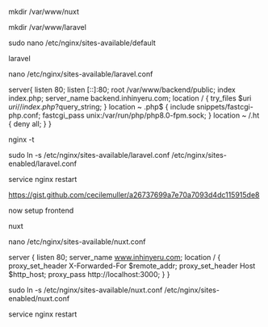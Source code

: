 
mkdir /var/www/nuxt

mkdir /var/www/laravel

sudo nano /etc/nginx/sites-available/default

laravel

nano /etc/nginx/sites-available/laravel.conf 

server{
    listen 80;
    listen [::]:80;
    root /var/www/backend/public;
    index index.php;
    server_name  backend.inhinyeru.com;
    location / {
        try_files $uri $uri/ /index.php?$query_string;
    }
    location ~ \.php$ {
        include snippets/fastcgi-php.conf;
        fastcgi_pass unix:/var/run/php/php8.0-fpm.sock;
    }
    location ~ /\.ht {
        deny all;
    }
}

nginx -t

sudo ln -s /etc/nginx/sites-available/laravel.conf /etc/nginx/sites-enabled/laravel.conf

service nginx restart


https://gist.github.com/cecilemuller/a26737699a7e70a7093d4dc115915de8

now setup frontend


nuxt

nano /etc/nginx/sites-available/nuxt.conf 


server {
    listen 80;
    server_name  www.inhinyeru.com;
    location / {
        proxy_set_header   X-Forwarded-For $remote_addr;
        proxy_set_header   Host $http_host;
        proxy_pass         http://localhost:3000;
    }
}

sudo ln -s /etc/nginx/sites-available/nuxt.conf /etc/nginx/sites-enabled/nuxt.conf

service nginx restart
